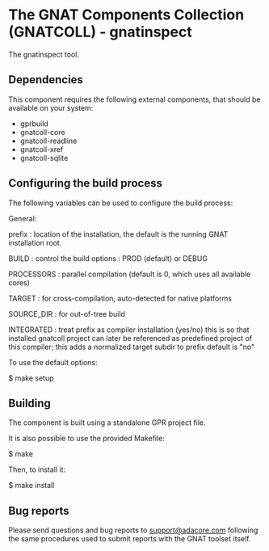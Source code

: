 The GNAT Components Collection (GNATCOLL) - gnatinspect
=======================================================

The gnatinspect tool.

Dependencies
------------

This component requires the following external components, that should be
available on your system:

- gprbuild
- gnatcoll-core
- gnatcoll-readline
- gnatcoll-xref
- gnatcoll-sqlite

Configuring the build process
-----------------------------

The following variables can be used to configure the build process:

General:

   prefix     : location of the installation, the default is the running
                GNAT installation root.

   BUILD      : control the build options : PROD (default) or DEBUG

   PROCESSORS : parallel compilation (default is 0, which uses all available
                cores)

   TARGET     : for cross-compilation, auto-detected for native platforms

   SOURCE_DIR : for out-of-tree build

   INTEGRATED : treat prefix as compiler installation (yes/no)
                this is so that installed gnatcoll project can later be
                referenced as predefined project of this compiler;
                this adds a normalized target subdir to prefix
                default is "no"

To use the default options:

   $ make setup

Building
--------

The component is built using a standalone GPR project file.

It is also possible to use the provided Makefile:

$ make

Then, to install it:

$ make install


Bug reports
-----------

Please send questions and bug reports to support@adacore.com following
the same procedures used to submit reports with the GNAT toolset itself.

